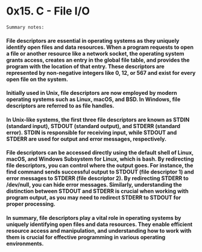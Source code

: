 # 0x15. C - File I/O 

	Summary notes:

#### File descriptors are essential in operating systems as they uniquely identify open files and data resources. When a program requests to open a file or another resource like a network socket, the operating system grants access, creates an entry in the global file table, and provides the program with the location of that entry. These descriptors are represented by non-negative integers like 0, 12, or 567 and exist for every open file on the system.

####  Initially used in Unix, file descriptors are now employed by modern operating systems such as Linux, macOS, and BSD. In Windows, file descriptors are referred to as file handles.

####  In Unix-like systems, the first three file descriptors are known as STDIN (standard input), STDOUT (standard output), and STDERR (standard error). STDIN is responsible for receiving input, while STDOUT and STDERR are used for output and error messages, respectively.

####  File descriptors can be accessed directly using the default shell of Linux, macOS, and Windows Subsystem for Linux, which is bash. By redirecting file descriptors, you can control where the output goes. For instance, the find command sends successful output to STDOUT (file descriptor 1) and error messages to STDERR (file descriptor 2). By redirecting STDERR to /dev/null, you can hide error messages. Similarly, understanding the distinction between STDOUT and STDERR is crucial when working with program output, as you may need to redirect STDERR to STDOUT for proper processing.

#### In summary, file descriptors play a vital role in operating systems by uniquely identifying open files and data resources. They enable efficient resource access and manipulation, and understanding how to work with them is crucial for effective programming in various operating environments.
